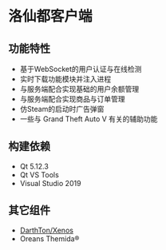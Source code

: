 # 洛仙都客户端

## 功能特性
- 基于WebSocket的用户认证与在线检测
- 实时下载功能模块并注入进程
- 与服务端配合实现基础的用户余额管理
- 与服务端配合实现商品与订单管理
- 仿Steam的启动时广告弹窗
- 一些与 Grand Theft Auto V 有关的辅助功能

## 构建依赖
- Qt 5.12.3
- Qt VS Tools
- Visual Studio 2019

## 其它组件
- [DarthTon/Xenos](//github.com/DarthTon/Xenos)
- Oreans Themida®